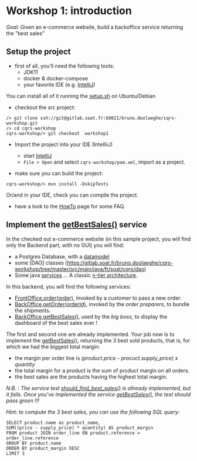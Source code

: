 # Workshop 1: introduction

_Goal:_ 
Given an e-commerce website, 
build a backoffice service returning the "best sales"

## Setup the project
* first of all, you'll need the following tools:
  - JDK11
  - docker & docker-compose
  - your favorite IDE (e.g. [IntelliJ](https://www.jetbrains.com/idea/download/#section=linux))

You can install all of it running the [setup.sh](setup.sh) on Ubuntu/Debian

* checkout the src project:  
```
/> git clone ssh://git@gitlab.soat.fr:60022/bruno.doolaeghe/cqrs-workshop.git
/> cd cqrs-workshop
cqrs-workshop/> git checkout  workshop1
```

* Import the project into your IDE (IntelliiJ)
  - start [IntelliJ](https://www.jetbrains.com/idea/download/#section=linux)
  - `File > Open` and select `cqrs-workshop/pom.xml`, import as a project. 

* make sure you can build the project:
```
cqrs-workshop/> mvn install -DskipTests
```
Or/and in your IDE, check you can compile the project.

* have a look to the [HowTo](HOWTO.md) page for some FAQ. 


## Implement the [getBestSales()](https://gitlab.soat.fr/bruno.doolaeghe/cqrs-workshop/blob/master/src/main/java/fr/soat/cqrs/service/backoffice/BackOfficeServiceImpl.java#L28) service
In the checked out e-commerce website (in this sample project, you will find only the Backend part, with no GUI) you will find:
* a Postgres Database, with a [datamodel](https://gitlab.soat.fr/bruno.doolaeghe/cqrs-workshop/tree/master/src/main/sql)
* some [DAO] classes (https://gitlab.soat.fr/bruno.doolaeghe/cqrs-workshop/tree/master/src/main/java/fr/soat/cqrs/dao)
* Some java [services](https://gitlab.soat.fr/bruno.doolaeghe/cqrs-workshop/tree/master/src/main/java/fr/soat/cqrs/service)
... A classic [n-tier architecture](https://en.wikipedia.org/wiki/Multitier_architecture).

In this backend, you will find the following services:
* [FrontOffice.order(order)](https://gitlab.soat.fr/bruno.doolaeghe/cqrs-workshop/blob/master/src/main/java/fr/soat/cqrs/service/front/FrontService.java#L7), invoked by a _customer_ to pass a new order.
* [BackOffice.getOrder(orderId)](https://gitlab.soat.fr/bruno.doolaeghe/cqrs-workshop/blob/master/src/main/java/fr/soat/cqrs/service/backoffice/BackOfficeService.java#L8), invoked by the _order preparers_, to bundle the shipments.
* [BackOffice.getBestSales()](https://gitlab.soat.fr/bruno.doolaeghe/cqrs-workshop/blob/master/src/main/java/fr/soat/cqrs/service/backoffice/BackOfficeService.java#L10), used by the _big boss_, to display the dashboard of the best sales ever !

The first and second one are already implemented. Your job now is to implement the [getBestSales()](https://gitlab.soat.fr/bruno.doolaeghe/cqrs-workshop/blob/master/src/main/java/fr/soat/cqrs/service/backoffice/BackOfficeServiceImpl.java#L28), returning the 3 best sold products, 
that is, for which we had the biggest total margin:
* the margin per order line is _(product.price - procuct.supply_price) x quantity_
* the total margin for a product is the sum of product margin on all orders.
* the best sales are the products having the highest total margin.

_N.B. : The service test [should_find_best_sales()](https://gitlab.soat.fr/bruno.doolaeghe/cqrs-workshop/blob/master/src/test/java/fr/soat/cqrs/service/backoffice/BackOfficeServiceImplTest.java#L41) is allready implemented, but it fails. Once you've implemented the service [getBestSales()](https://gitlab.soat.fr/bruno.doolaeghe/cqrs-workshop/blob/master/src/main/java/fr/soat/cqrs/service/backoffice/BackOfficeServiceImpl.java#L28), the test should pass green !!!_

_Hint: to compute the 3 best sales, you can use the following SQL query:_
```
SELECT product.name as product_name, 
SUM((price - supply_price) * quantity) AS product_margin
FROM product JOIN order_line ON product.reference = order_line.reference
GROUP BY product.name
ORDER BY product_margin DESC
LIMIT 3
```

